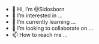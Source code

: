 - 👋 Hi, I’m @Sidosborn
- 👀 I’m interested in ...
- 🌱 I’m currently learning ...
- 💞️ I’m looking to collaborate on ...
- 📫 How to reach me ...

<!---
Sidosborn/Sidosborn is a ✨ special ✨ repository because its `README.md` (this file) appears on your GitHub profile.
You can click the Preview link to take a look at your changes.
--->
